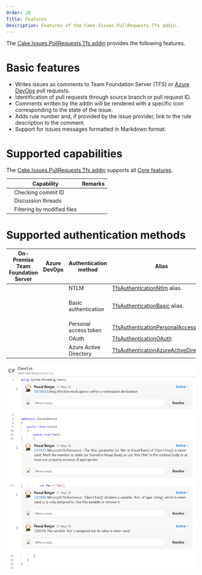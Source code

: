```yaml
---
Order: 20
Title: Features
Description: Features of the Cake.Issues.PullRequests.Tfs addin.
---
```

The [Cake.Issues.PullRequests.Tfs addin] provides the following features.

# Basic features

* Writes issues as comments to Team Foundation Server (TFS) or [Azure DevOps] pull requests.
* Identification of pull requests through source branch or pull request ID.
* Comments written by the addin will be rendered with a specific icon corresponding to the state of the issue.
* Adds rule number and, if provided by the issue provider, link to the rule description to the comment.
* Support for issues messages formatted in Markdown format.

# Supported capabilities

The [Cake.Issues.PullRequests.Tfs addin] supports all [Core features].

|                                                                    | Capability                     | Remarks                        |
|--------------------------------------------------------------------|--------------------------------|--------------------------------|
| <span class="glyphicon glyphicon-ok" style="color:green"></span>   | Checking commit ID             |                                |
| <span class="glyphicon glyphicon-ok" style="color:green"></span>   | Discussion threads             |                                |
| <span class="glyphicon glyphicon-ok" style="color:green"></span>   | Filtering by modified files    |                                |

# Supported authentication methods

| On-Premise Team Foundation Server                                  | Azure DevOps                                                       | Authentication method          | Alias                                   | Remarks                                         |
|--------------------------------------------------------------------|--------------------------------------------------------------------|--------------------------------|-----------------------------------------|-------------------------------------------------|
| <span class="glyphicon glyphicon-ok" style="color:green"></span>   | <span class="glyphicon glyphicon-remove" style="color:red"></span> | NTLM                           | [TfsAuthenticationNtlm] alias.          |                                                 |
| <span class="glyphicon glyphicon-ok" style="color:green"></span>   | <span class="glyphicon glyphicon-remove" style="color:red"></span> | Basic authentication           | [TfsAuthenticationBasic] alias.         | See [Configure TFS to use Basic Authentication] |
| <span class="glyphicon glyphicon-ok" style="color:green"></span>   | <span class="glyphicon glyphicon-ok" style="color:green"></span>   | Personal access token          | [TfsAuthenticationPersonalAccessToken]  |                                                 |
| <span class="glyphicon glyphicon-remove" style="color:red"></span> | <span class="glyphicon glyphicon-ok" style="color:green"></span>   | OAuth                          | [TfsAuthenticationOAuth]                |                                                 |
| <span class="glyphicon glyphicon-remove" style="color:red"></span> | <span class="glyphicon glyphicon-ok" style="color:green"></span>   | Azure Active Directory         | [TfsAuthenticationAzureActiveDirectory] |                                                 |

![Cake.Issues.PullRequests.Tfs](cake.issues.pullrequests.tfs.png "Cake.Issues.PullRequests.Tfs")

[Cake.Issues.PullRequests.Tfs addin]: https://www.nuget.org/packages/Cake.Issues.PullRequests.Tfs
[Azure DevOps]: https://azure.microsoft.com/en-us/services/devops/
[Core features]: ../../overview/features#supported-core-functionality
[TfsAuthenticationNtlm]: ../../../api/Cake.Issues.PullRequests.Tfs/TfsPullRequestSystemAliases/4E73CD70
[TfsAuthenticationBasic]: ../../../api/Cake.Issues.PullRequests.Tfs/TfsPullRequestSystemAliases/3FA02408
[TfsAuthenticationPersonalAccessToken]: ../../../api/Cake.Issues.PullRequests.Tfs/TfsPullRequestSystemAliases/B7AA9CF6
[TfsAuthenticationOAuth]: ../../../api/Cake.Issues.PullRequests.Tfs/TfsPullRequestSystemAliases/44032AF4
[TfsAuthenticationAzureActiveDirectory]: ../../../api/Cake.Issues.PullRequests.Tfs/TfsPullRequestSystemAliases/6826C541
[Configure TFS to use Basic Authentication]: https://docs.microsoft.com/en-us/azure/devops/integrate/get-started/auth/tfs-basic-auth?view=tfs-2018#configure-tfs-to-use-basic-authentication
